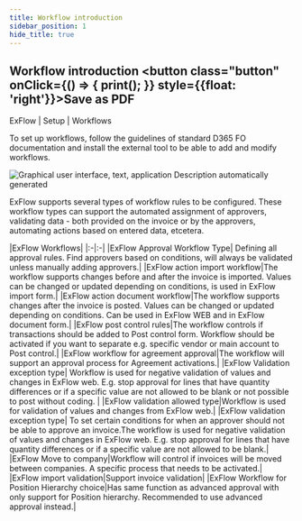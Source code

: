 ```yaml
---
title: Workflow introduction
sidebar_position: 1
hide_title: true
---
```

## Workflow introduction <button class="button" onClick={() => { print(); }} style={{float: 'right'}}>Save as PDF</button>

ExFlow \| Setup \| Workflows

To set up workflows, follow the guidelines of standard D365 FO documentation and install the external tool to be able to add and modify workflows.

![Graphical user interface, text, application Description automatically generated](@site/static/img/media/image79.png)

ExFlow supports several types of workflow rules to be configured. These workflow types can support the automated assignment of approvers, validating data - both provided on the invoice or by the approvers, automating actions based on entered data, etcetera.

|ExFlow Workflows|
|:-|:-|
|ExFlow Approval Workflow Type| Defining all approval rules. Find approvers based on conditions, will always be validated unless manually adding approvers.|
|ExFlow action import workflow|The workflow supports changes before and after the invoice is imported. Values can be changed or updated depending on conditions, is used in ExFlow import form.|
|ExFlow action document workflow|The workflow supports changes after the invoice is posted. Values can be changed or updated depending on conditions. Can be used in ExFlow WEB and in ExFlow document form.|
|ExFlow post control rules|The workflow controls if transactions should be added to Post control form. Workflow should be activated if you want to separate e.g. specific vendor or main account to Post control.|
|ExFlow workflow for agreement approval|The workflow will support an approval process for Agreement activations.|
|ExFlow Validation exception type| Workflow is used for negative validation of values and changes in ExFlow web. E.g. stop approval for lines that have quantity differences or if a specific value are not allowed to be blank or not possible to post without coding. | 
|ExFlow validation allowed type|Workflow is used for validation of values and changes from ExFlow web.|
|ExFlow validation exception type| To set certain conditions for when an approver should not be able to approve an invoice.The workflow is used for negative validation of values and changes in ExFlow web. E.g. stop approval for lines that have quantity differences or if a specific value are not allowed to be blank.|
|ExFlow Move to company|Workflow will control if invoices will be moved between companies. A specific process that needs to be activated.|
|ExFlow import validation|Support invoice validation|
|ExFlow Workflow for Position Hierarchy choice|Has same function as advanced approval with only support for Position hierarchy. Recommended to use advanced approval instead.|
